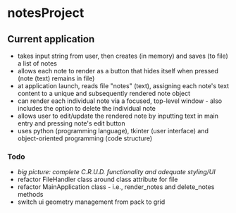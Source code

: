 # notesProject

## Current application 
- takes input string from user, then creates (in memory) and saves (to file) a list of notes
- allows each note to render as a button that hides itself when pressed (note (text) remains in file)
- at application launch, reads file "notes" (text), assigning each note's text content to a unique and subsequently rendered note object
- can render each individual note via a focused, top-level window - also includes the option to delete the individual note
- allows user to edit/update the rendered note by inputting text in main entry and pressing note's edit button
- uses python (programming language), tkinter (user interface) and object-oriented programming (code structure)

### Todo
- *big picture: complete C.R.U.D. functionality and adequate styling/UI*
- refactor FileHandler class around class attribute for file
- refactor MainApplication class - i.e., render_notes and delete_notes methods
- switch ui geometry management from pack to grid 